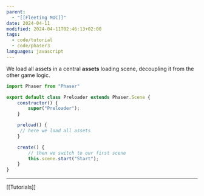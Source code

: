 ```yaml
---
parent:
  - "[[Fleeting MOC]]"
date: 2024-04-11
modified: 2024-04-11T02:46:13+02:00
tags:
  - code/tutorial
  - code/phaser3
languages: javascript
---
```


We load all assets in a central **assets** loading scene, decoupling it from the other game logic.

```js
import Phaser from "Phaser"

export default class Preloader extends Phaser.Scene {
	constructor() {
		super("Preloader");
	}

	preload() {
	 // here we load all assets
	}

	create() {
	    // then we switch to our first scene
		this.scene.start("Start");
	}
}
```

---
[[Tutorials]]